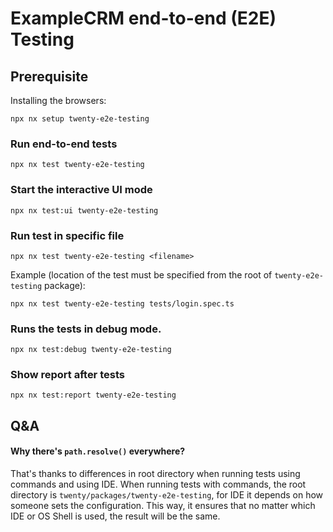 # ExampleCRM end-to-end (E2E) Testing

## Prerequisite

Installing the browsers:

```
npx nx setup twenty-e2e-testing
```

### Run end-to-end tests

```
npx nx test twenty-e2e-testing
```

### Start the interactive UI mode

```
npx nx test:ui twenty-e2e-testing
```

### Run test in specific file
```
npx nx test twenty-e2e-testing <filename>
```

Example (location of the test must be specified from the root of `twenty-e2e-testing` package):
```
npx nx test twenty-e2e-testing tests/login.spec.ts
```

### Runs the tests in debug mode.
```
npx nx test:debug twenty-e2e-testing
```

### Show report after tests
```
npx nx test:report twenty-e2e-testing
```

## Q&A

#### Why there's `path.resolve()` everywhere?
That's thanks to differences in root directory when running tests using commands and using IDE. When running tests with commands,
the root directory is `twenty/packages/twenty-e2e-testing`, for IDE it depends on how someone sets the configuration. This way, it
ensures that no matter which IDE or OS Shell is used, the result will be the same.
